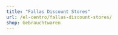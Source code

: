 ```yaml
---
title: "Fallas Discount Stores"
url: /el-centro/fallas-discount-stores/
shop: Gebrauchtwaren
---
```

